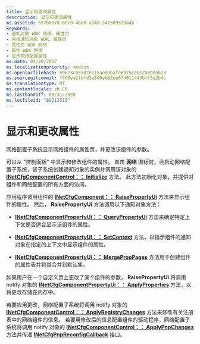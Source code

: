 ```yaml
---
title: 显示和更改属性
description: 显示和更改属性
ms.assetid: 657b687d-b0c0-46e0-a948-242509590a4b
keywords:
- 通知对象 WDK 网络，属性页
- 网络通知对象 WDK，属性页
- 属性页 WDK 网络
- 属性 WDK 网络
- 显示网络配置属性
ms.date: 04/20/2017
ms.localizationpriority: medium
ms.openlocfilehash: 59623c055d7e215ae00bafe6975cebe208b85b23
ms.sourcegitcommit: f500ea2fbfd3e849eb82ee67d011443bff3e2b4c
ms.translationtype: MT
ms.contentlocale: zh-CN
ms.lasthandoff: 08/31/2020
ms.locfileid: "89212515"
---
```

# <a name="displaying-and-changing-properties"></a>显示和更改属性





网络配置子系统显示网络组件的属性页，并更改该组件的参数。

可以从 "控制面板" 中显示和修改组件的属性。 单击 **网络** 图标时，会启动网络配置子系统，该子系统创建通知对象的实例并调用该对象的 [**INetCfgComponentControl：： Initialize**](/previous-versions/windows/hardware/network/ff547729(v=vs.85)) 方法。 此方法初始化对象，并提供对组件和网络配置的所有方面的访问。

应用程序调用组件的 [**INetCfgComponent：： RaisePropertyUi**](/previous-versions/windows/hardware/network/ff547895(v=vs.85)) 方法来显示组件的属性。 然后， **RaisePropertyUi** 方法调用以下通知对象方法：

-   [**INetCfgComponentPropertyUi：： QueryPropertyUi**](/previous-versions/windows/hardware/network/ff547749(v=vs.85)) 方法来确定特定上下文是否适合显示该组件的属性。

-   [**INetCfgComponentPropertyUi：： SetContext**](/previous-versions/windows/hardware/network/ff547752(v=vs.85)) 方法，以指示组件的通知对象在指定的上下文中显示组件的属性。

-   [**INetCfgComponentPropertyUi：： MergePropPages**](/previous-versions/windows/hardware/network/ff547746(v=vs.85)) 方法用于创建组件的属性表并将其合并到默认集。

如果用户在一个自定义页上更改了某个组件的参数， **RaisePropertyUi** 将调用 notify 对象的 [**INetCfgComponentPropertyUi：： ApplyProperties**](/previous-versions/windows/hardware/network/ff547741(v=vs.85)) 方法，以将更改存储在内存中。

若要应用更改，网络配置子系统将调用 notify 对象的 [**INetCfgComponentControl：： ApplyRegistryChanges**](/previous-versions/windows/hardware/network/ff547727(v=vs.85)) 方法来修改有关注册表中的网络组件的信息。 若要用修改后的信息配置组件的驱动程序，网络配置子系统将调用 notify 对象的 [**INetCfgComponentControl：： ApplyPnpChanges**](/previous-versions/windows/hardware/network/ff547726(v=vs.85)) 方法并传递 [**INetCfgPnpReconfigCallback**](/previous-versions/windows/hardware/network/ff547935(v=vs.85)) 接口。

 

